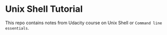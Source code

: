 # Unix Shell Tutorial

This repo contains notes from Udacity course on Unix Shell or `Command line essentials`.
